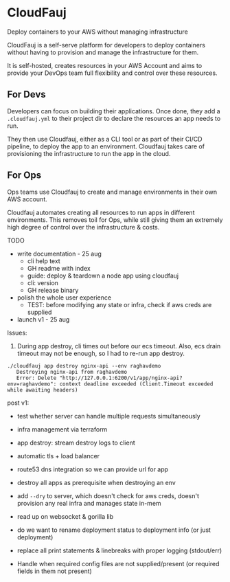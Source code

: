 # CloudFauj
Deploy containers to your AWS without managing infrastructure

CloudFauj is a self-serve platform for developers to deploy containers without having to provision and manage the infrastructure for them.

It is self-hosted, creates resources in your AWS Account and aims to provide your DevOps team full flexibility and control over these resources.  

## For Devs
Developers can focus on building their applications. Once done, they add a `.cloudfauj.yml` to their project dir to declare the resources an app needs to run.

They then use Cloudfauj, either as a CLI tool or as part of their CI/CD pipeline, to deploy the app to an environment. Cloudfauj takes care of provisioning the infrastructure to run the app in the cloud. 

## For Ops
Ops teams use Cloudfauj to create and manage environments in their own AWS account.

Cloudfauj automates creating all resources to run apps in different environments. This removes toil for Ops, while still giving them an extremely high degree of control over the infrastructure & costs.

TODO

- write documentation - 25 aug
  - cli help text
  - GH readme with index
  - guide: deploy & teardown a node app using cloudfauj
  - cli: version
  - GH release binary
- polish the whole user experience
  - TEST: before modifying any state or infra, check if aws creds are supplied
- launch v1 - 25 aug

Issues:
1. During app destroy, cli times out before our ecs timeout. Also, ecs drain timeout may not be enough, so I had to re-run app destroy.
```
./cloudfauj app destroy nginx-api --env raghavdemo
   Destroying nginx-api from raghavdemo
   Error: Delete "http://127.0.0.1:6200/v1/app/nginx-api?env=raghavdemo": context deadline exceeded (Client.Timeout exceeded while awaiting headers)
```

post v1:
- test whether server can handle multiple requests simultaneously
- infra management via terraform
- app destroy: stream destroy logs to client
- automatic tls + load balancer
- route53 dns integration so we can provide url for app
- destroy all apps as prerequisite when destroying an env
- add `--dry` to server, which doesn't check for aws creds, doesn't provision any real infra and manages state in-mem



- read up on websocket & gorilla lib
- do we want to rename deployment status to deployment info (or just deployment)
- replace all print statements & linebreaks with proper logging (stdout/err)
- Handle when required config files are not supplied/present (or required fields in them not present)
